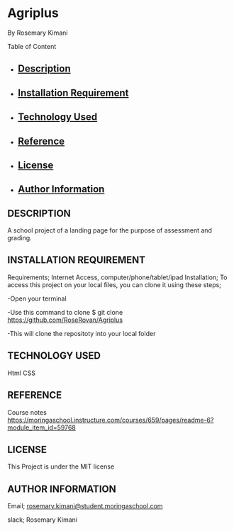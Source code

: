 # Agriplus
By Rosemary Kimani



Table of Content


* ## [Description]()

* ## [Installation Requirement]()

* ## [Technology Used]()

* ## [Reference]()

* ## [License]()

* ## [Author Information]()
## DESCRIPTION
A school project of a landing page for the purpose of assessment and grading.

## INSTALLATION REQUIREMENT

Requirements; Internet Access, computer/phone/tablet/ipad
Installation; 
To access this project on your local files, you can clone it using these steps;

-Open your terminal

-Use this command to clone $ git clone https://github.com/RoseRovan/Agriplus

-This will clone the repositoty into your local folder

## TECHNOLOGY USED

Html
CSS

## REFERENCE

Course notes https://moringaschool.instructure.com/courses/659/pages/readme-6?module_item_id=59768

## LICENSE
This Project is under the MIT license

## AUTHOR INFORMATION
Email; rosemary.kimani@student.moringaschool.com

slack; Rosemary Kimani